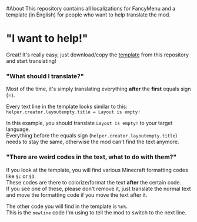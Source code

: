 #About
This repository contains all localizations for FancyMenu and a template (in English) for people who want to help translate the mod.

# "I want to help!"
Great! It's really easy, just download/copy the [template](https://github.com/Keksuccino/FancyMenu-Translations/blob/main/template/en_us.txt) from this repository and start translating!

### "What should I translate?"
Most of the time, it's simply translating everything **after** the **first** equals sign (=).

Every text line in the template looks similar to this:<br>
`helper.creator.layoutempty.title = Layout is empty!`

In this example, you should translate `Layout is empty!` to your target language.<br>
Everything before the equals sign (`helper.creator.layoutempty.title`) needs to stay the same, otherwise the mod can't find the text anymore.

### "There are weird codes in the text, what to do with them?"
If you look at the template, you will find various Minecraft formatting codes like `§c` or `§3`.<br>
These codes are there to colorize/format the text **after** the certain code.<br>
If you see one of these, please don't remove it, just translate the normal text and move the formatting code if you move the text after it.

The other code you will find in the template is `%n%`.<br>
This is the `newline` code I'm using to tell the mod to switch to the next line.

